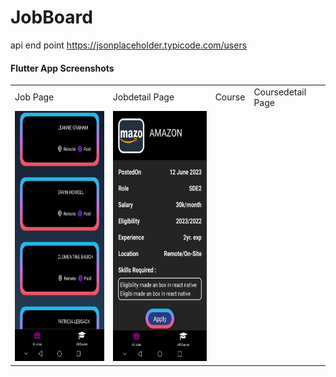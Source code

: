 # JobBoard
api end point https://jsonplaceholder.typicode.com/users

#### Flutter App Screenshots

<table>
  <tr>
    <td>Job Page</td>
    <td>Jobdetail Page</td>
    <td>Course</td>
    <td>Coursedetail Page</td>
  </tr>
  <tr>
    <td><img src="https://github.com/Maheshparihar231/JobBoard/blob/master/screensshots/photo_2023-03-30_23-00-15.jpg" height="400em" /></td>
    <td><img src="https://github.com/Maheshparihar231/JobBoard/blob/master/screensshots/photo_2023-03-30_23-00-11.jpg" height="400em" /></td>
    <td><img src="https://github.com/Maheshparihar231/JobBoard/blob/master/screensshots/photo_2023-03-30_23-00-13.jpg" height="400em /></td>
    <td><img src="https://github.com/Maheshparihar231/JobBoard/blob/master/screensshots/photo_2023-03-30_23-00-09.jpg" height="400em /></td>
  </tr>
 </table>



